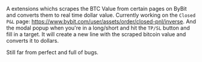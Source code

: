A extensions whichs scrapes the BTC Value from certain pages on ByBit and converts them to real time dollar value. Currently working on the `Closed P&L` page: https://www.bybit.com/user/assets/order/closed-pnl/inverse. And the modal popup when you're in a long/short and hit the `TP/SL` button and fill in a target. It will create a new line with the scraped bitcoin value and converts it to dollars. 

Still far from perfect and full of bugs.